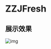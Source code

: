 # ZZJFresh

## 展示效果
  ![img](https://github.com/zhuzhuxingtianxia/ZZJFresh/blob/master/QQ20180102.gif)

